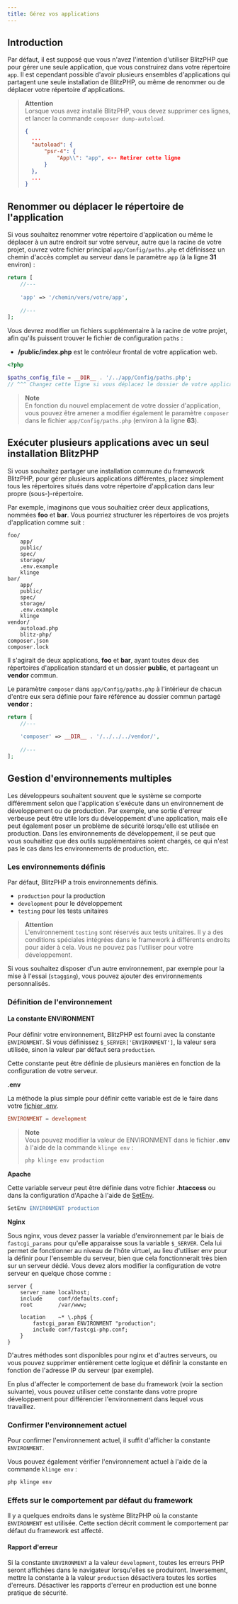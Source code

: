 ```yaml
---
title: Gérez vos applications
---
```


<a name="introduction"></a>
## Introduction

Par défaut, il est supposé que vous n'avez l'intention d'utiliser BlitzPHP que pour gérer une seule application, que vous construirez dans votre répertoire `app`. Il est cependant possible d'avoir plusieurs ensembles d'applications qui partagent une seule installation de BlitzPHP, ou même de renommer ou de déplacer votre répertoire d'applications.

> **Attention**  
> Lorsque vous avez installé BlitzPHP, vous devez supprimer ces lignes, et lancer la commande `composer dump-autoload`.
> ```json  
> {  
>   ...
>   "autoload": {
>       "psr-4": {
>           "App\\": "app", <-- Retirer cette ligne  
>       }
>   },
>   ...
> }
> ```

<a name="renommer-ou-deplacer-le-repertoire-de-l-application"></a>
## Renommer ou déplacer le répertoire de l'application

Si vous souhaitez renommer votre répertoire d'application ou même le déplacer à un autre endroit sur votre serveur, autre que la racine de votre projet, ouvrez votre fichier principal `app/Config/paths.php` et définissez un chemin d'accès complet au serveur dans le paramètre `app` (à la ligne **31** environ) :

```php
return [
    //---
    
    'app' => '/chemin/vers/votre/app',
    
    //---
];
```

Vous devrez modifier un fichiers supplémentaire à la racine de votre projet, afin qu'ils puissent trouver le fichier de configuration `paths` :

* **/public/index.php** est le contrôleur frontal de votre application web.
```php
<?php

$paths_config_file = __DIR__ . '/../app/Config/paths.php';
// ^^^ Changez cette ligne si vous déplacez le dossier de votre application
```

> **Note**  
> En fonction du nouvel emplacement de votre dossier d'application, vous pouvez être amener a modifier également le paramètre `composer` dans le fichier `app/Config/paths.php` (environ à la ligne **63**).

<a name="executer-plusieurs-applications-avec-un-seul-installation-blitzphp"></a>
## Exécuter plusieurs applications avec un seul installation BlitzPHP

Si vous souhaitez partager une installation commune du framework BlitzPHP, pour gérer plusieurs applications différentes, placez simplement tous les répertoires situés dans votre répertoire d'application dans leur propre (sous-)-répertoire.

Par exemple, imaginons que vous souhaitiez créer deux applications, nommées **foo** et **bar**. Vous pourriez structurer les répertoires de vos projets d'application comme suit :

```
foo/
    app/
    public/
    spec/
    storage/
    .env.example
    klinge
bar/
    app/
    public/
    spec/
    storage/
    .env.example
    klinge
vendor/
    autoload.php
    blitz-php/
composer.json
composer.lock
```

Il s'agirait de deux applications, **foo** et **bar**, ayant toutes deux des répertoires d'application standard et un dossier **public**, et partageant un **vendor** commun.

Le paramètre `composer` dans `app/Config/paths.php` à l'intérieur de chacun d'entre eux sera définie pour faire référence au dossier commun partagé **vendor** :

```php
return [
    //---
    
    'composer' => __DIR__ . '/../../../vendor/',
    
    //---
];
```

<a name="gestion-d-environnements-multiples"></a>
## Gestion d'environnements multiples

Les développeurs souhaitent souvent que le système se comporte différemment selon que l'application s'exécute dans un environnement de développement ou de production. Par exemple, une sortie d'erreur verbeuse peut être utile lors du développement d'une application, mais elle peut également poser un problème de sécurité lorsqu'elle est utilisée en production. Dans les environnements de développement, il se peut que vous souhaitiez que des outils supplémentaires soient chargés, ce qui n'est pas le cas dans les environnements de production, etc.

<a name="les-environnements-definis"></a>
### Les environnements définis

Par défaut, BlitzPHP a trois environnements définis.

* `production` pour la production
* `development` pour le développement
* `testing` pour les tests unitaires

> **Attention**  
> L'environnement `testing` sont réservés aux tests unitaires. Il y a des conditions spéciales intégrées dans le framework à différents endroits pour aider à cela. Vous ne pouvez pas l'utiliser pour votre développement.

Si vous souhaitez disposer d'un autre environnement, par exemple pour la mise à l'essai (`stagging`), vous pouvez ajouter des environnements personnalisés.

<a name="definition-de-l-environnement"></a>
### Définition de l'environnement

<a name="la-constante-environment"></a>
#### La constante ENVIRONMENT

Pour définir votre environnement, BlitzPHP est fourni avec la constante `ENVIRONMENT`. Si vous définissez `$_SERVER['ENVIRONMENT']`, la valeur sera utilisée, sinon la valeur par défaut sera `production`.

Cette constante peut être définie de plusieurs manières en fonction de la configuration de votre serveur.

**.env**

La méthode la plus simple pour définir cette variable est de le faire dans votre [fichier .env](/docs/{version}/configuration#le-fichier-dotenv).

```conf
ENVIRONMENT = development
```

> **Note**  
> Vous pouvez modifier la valeur de ENVIRONMENT dans le fichier **.env** à l'aide de la commande `klinge env` :  
> ```bash  
> php klinge env production  
> ```

**Apache**

Cette variable serveur peut être définie dans votre fichier **.htaccess** ou dans la configuration d'Apache à l'aide de <a href="https://httpd.apache.org/docs/2.4/mod/mod_env.html#setenv" target="_blank">SetEnv</a>.

```apache
SetEnv ENVIRONMENT production
```

**Nginx**

Sous nginx, vous devez passer la variable d'environnement par le biais de `fastcgi_params` pour qu'elle apparaisse sous la variable `$_SERVER`. Cela lui permet de fonctionner au niveau de l'hôte virtuel, au lieu d'utiliser env pour la définir pour l'ensemble du serveur, bien que cela fonctionnerait très bien sur un serveur dédié. Vous devez alors modifier la configuration de votre serveur en quelque chose comme :

```nginx
server {
    server_name localhost;
    include     conf/defaults.conf;
    root        /var/www;

    location    ~* \.php$ {
        fastcgi_param ENVIRONMENT "production";
        include conf/fastcgi-php.conf;
    }
}
```

D'autres méthodes sont disponibles pour nginx et d'autres serveurs, ou vous pouvez supprimer entièrement cette logique et définir la constante en fonction de l'adresse IP du serveur (par exemple).

En plus d'affecter le comportement de base du framework (voir la section suivante), vous pouvez utiliser cette constante dans votre propre développement pour différencier l'environnement dans lequel vous travaillez.

<a name="confirmer-l-environnement-actuel"></a>
### Confirmer l'environnement actuel

Pour confirmer l'environnement actuel, il suffit d'afficher la constante `ENVIRONMENT`.

Vous pouvez également vérifier l'environnement actuel à l'aide de la commande `klinge env` :

```bash  
php klinge env
```

<a name="effets-sur-le-comportement-par-defaut-du-framework"></a>
### Effets sur le comportement par défaut du framework

Il y a quelques endroits dans le système BlitzPHP où la constante `ENVIRONMENT` est utilisée. Cette section décrit comment le comportement par défaut du framework est affecté.

<a name="rapport-d-erreur"></a>
#### Rapport d'erreur

Si la constante `ENVIRONMENT` a la valeur `development`, toutes les erreurs PHP seront affichées dans le navigateur lorsqu'elles se produiront. Inversement, mettre la constante à la valeur `production` désactivera toutes les sorties d'erreurs. Désactiver les rapports d'erreur en production est une bonne pratique de sécurité.
